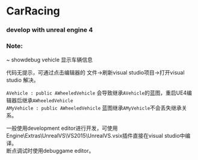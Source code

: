 # CarRacing
### develop with unreal engine 4

### Note:  
~	showdebug vehicle  显示车辆信息  

代码无提示，可通过点击编辑器的 文件->刷新visual studio项目->打开visual studio  解决。  

`AVehicle : public AWheeledVehicle` 会导致继承`AVehicle`的蓝图，重启UE4编辑器后继承`AWheeledVehicle`  
`AMyVehicle : public AWheeledVehicle` 蓝图继承`AMyVehicle`不会丢失继承关系。  

一般使用development editor进行开发，可使用Engine\Extras\UnrealVS\VS2015\UnrealVS.vsix插件直接在visual studio中编译。  
断点调试时使用debuggame editor。  
